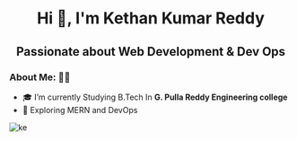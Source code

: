<h1 align="center">Hi 👋, I'm Kethan Kumar Reddy</h1>
<h2 align="center">Passionate about Web Development & Dev Ops</h2>

### About Me: 🙋‍♂️
- 🎓 I’m currently Studying B.Tech In **G. Pulla Reddy Engineering college**
- 🌱 Exploring MERN and DevOps

<p align="left"> <img src="https://komarev.com/ghpvc/?username=kethan039&label=Profile%20views&color=0e75b6&style=flat" alt="ke" /> </p>

<!--
**kethan039/kethan039** is a ✨ _special_ ✨ repository because its `README.md` (this file) appears on your GitHub profile.
